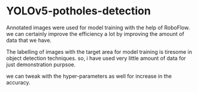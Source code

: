# YOLOv5-potholes-detection
Annotated images were used for model training with the help of RoboFlow. we can certainly improve the efficiency a lot by improving the amount of data that we have. 

The labelling of images with the target area for model training is tiresome in object detection techniques. so, i have used very little amount of data for just demonstration
purpsoe.

we can tweak with the hyper-parameters as well for increase in the accuracy.
